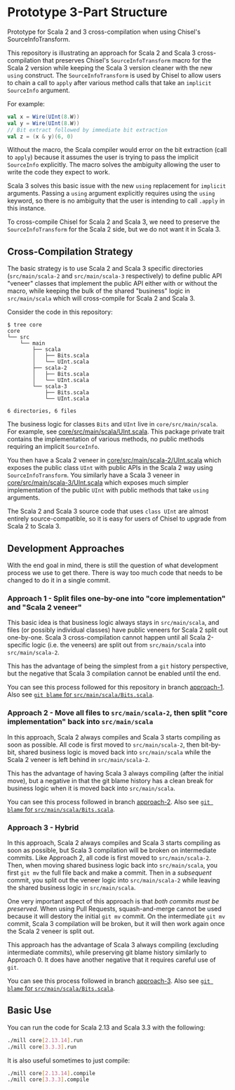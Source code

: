 # Prototype 3-Part Structure

Prototype for Scala 2 and 3 cross-compilation when using Chisel's SourceInfoTransform.


This repository is illustrating an approach for Scala 2 and Scala 3 cross-compilation that preserves Chisel's `SourceInfoTransform` macro for the Scala 2 version while keeping the Scala 3 version cleaner with the new `using` construct.
The `SourceInfoTransform` is used by Chisel to allow users to chain a call to `apply` after various method calls that take an `implicit` `SourceInfo` argument.

For example:
```scala
val x = Wire(UInt(8.W))
val y = Wire(UInt(8.W))
// Bit extract followed by immediate bit extraction
val z = (x & y)(6, 0)
```

Without the macro, the Scala compiler would error on the bit extraction (call to `apply`) because it assumes the user is trying to pass the implicit `SourceInfo` explicitly.
The macro solves the ambiguity allowing the user to write the code they expect to work.

Scala 3 solves this basic issue with the new `using` replacement for `implicit` arguments.
Passing a `using` argument explicitly requires using the `using` keyword, so there is no ambiguity that the user is intending to call `.apply` in this instance.

To cross-compile Chisel for Scala 2 and Scala 3, we need to preserve the `SourceInfoTransform` for the Scala 2 side, but we do not want it in Scala 3.

## Cross-Compilation Strategy

The basic strategy is to use Scala 2 and Scala 3 specific directories (`src/main/scala-2` and `src/main/scala-3` respectively) to define public API "veneer" classes that implement the public API either with or without the macro, while keeping the bulk of the shared "business" logic in `src/main/scala` which will cross-compile for Scala 2 and Scala 3.

Consider the code in this repository:
```
$ tree core
core
└── src
    └── main
        ├── scala
        │   ├── Bits.scala
        │   └── UInt.scala
        ├── scala-2
        │   ├── Bits.scala
        │   └── UInt.scala
        └── scala-3
            ├── Bits.scala
            └── UInt.scala

6 directories, 6 files
```

The business logic for classes `Bits` and `UInt` live in `core/src/main/scala`.
For example, see [core/src/main/scala/UInt.scala](core/src/main/scala/UInt.scala).
This package private trait contains the implementation of various methods, no public methods requiring an implicit `SourceInfo`.

You then have a Scala 2 veneer in [core/src/main/scala-2/UInt.scala](core/src/main/scala-2/UInt.scala) which exposes the public class `UInt` with public APIs in the Scala 2 way using `SourceInfoTransform`.
You similarly have a Scala 3 veneer in [core/src/main/scala-3/UInt.scala](core/src/main/scala-3/UInt.scala) which exposes much simpler implementation of the public `UInt` with public methods that take `using` arguments.

The Scala 2 and Scala 3 source code that uses `class UInt` are almost entirely source-compatible, so it is easy for users of Chisel to upgrade from Scala 2 to Scala 3.

## Development Approaches

With the end goal in mind, there is still the question of what development process we use to get there.
There is way too much code that needs to be changed to do it in a single commit.

### Approach 1 - Split files one-by-one into "core implementation" and "Scala 2 veneer"

This basic idea is that business logic always stays in `src/main/scala`, and files (or possibly individual classes) have public veneers for Scala 2 split out one-by-one.
Scala 3 cross-compilation cannot happen until all Scala 2-specific logic (i.e. the veneers) are split out from `src/main/scala` into `src/main/scala-2`.

This has the advantage of being the simplest from a `git` history perspective, but the negative that Scala 3 compilation cannot be enabled until the end.

You can see this process followed for this repository in branch [approach-1](https://github.com/jackkoenig/prototype-3-part-structure/tree/approach-1/split-out-veneer-from-shared).
Also see [`git blame` for `src/main/scala/Bits.scala`](https://github.com/jackkoenig/prototype-3-part-structure/blame/approach-1/split-out-veneer-from-shared/core/src/main/scala/Bits.scala).

### Approach 2 - Move all files to `src/main/scala-2`, then split "core implementation" back into `src/main/scala`

In this approach, Scala 2 always compiles and Scala 3 starts compiling as soon as possible.
All code is first moved to `src/main/scala-2`, then bit-by-bit, shared business logic is moved back into `src/main/scala` while the Scala 2 veneer is left behind in `src/main/scala-2`.

This has the advantage of having Scala 3 always compiling (after the initial move), but a negative in that the git blame history has a clean break for business logic when it is moved back into `src/main/scala`.

You can see this process followed in branch [approach-2](https://github.com/jackkoenig/prototype-3-part-structure/tree/approach-2/split-out-shared-from-scala-2).
Also see [`git blame` for `src/main/scala/Bits.scala`](https://github.com/jackkoenig/prototype-3-part-structure/blame/approach-2/split-out-shared-from-scala-2/core/src/main/scala/Bits.scala).

### Approach 3 - Hybrid

In this approach, Scala 2 always compiles and Scala 3 starts compiling as soon as possible, but Scala 3 compilation will be broken on intermediate commits.
Like Approach 2, all code is first moved to `src/main/scala-2`.
Then, when moving shared business logic back into `src/main/scala`, you first `git mv` the full file back and make a commit.
Then in a _subsequent_ commit, you split out the veneer logic into `src/main/scala-2` while leaving the shared business logic in `src/main/scala`.

One very important aspect of this approach is that _both commits must be preserved_.
When using Pull Requests, squash-and-merge cannot be used because it will destory the initial `git mv` commit.
On the intermediate `git mv` commit, Scala 3 compilation will be broken, but it will then work again once the Scala 2 veneer is split out.

This approach has the advantage of Scala 3 always compiling (excluding intermediate commits), while preserving git blame history similarly to Approach 0.
It does have another negative that it requires careful use of `git`.

You can see this process followed in branch [approach-3](https://github.com/jackkoenig/prototype-3-part-structure/tree/approach-3/first-move-to-shared-then-split).
Also see [`git blame` for `src/main/scala/Bits.scala`](https://github.com/jackkoenig/prototype-3-part-structure/blame/approach-3/first-move-to-shared-then-split/core/src/main/scala/Bits.scala).


## Basic Use

You can run the code for Scala 2.13 and Scala 3.3 with the following:

```bash
./mill core[2.13.14].run
./mill core[3.3.3].run
```

It is also useful sometimes to just compile:

```bash
./mill core[2.13.14].compile
./mill core[3.3.3].compile
```
